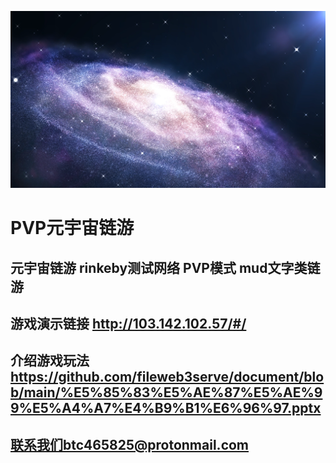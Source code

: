 ![image](https://github.com/fileweb3serve/document/blob/main/yyy.png) <br>

# PVP元宇宙链游 <br>

## 元宇宙链游 rinkeby测试网络  PVP模式  mud文字类链游 <br>

## 游戏演示链接 http://103.142.102.57/#/  <br>

## 介绍游戏玩法 https://github.com/fileweb3serve/document/blob/main/%E5%85%83%E5%AE%87%E5%AE%99%E5%A4%A7%E4%B9%B1%E6%96%97.pptx  <br>

## 联系我们btc465825@protonmail.com <br>
